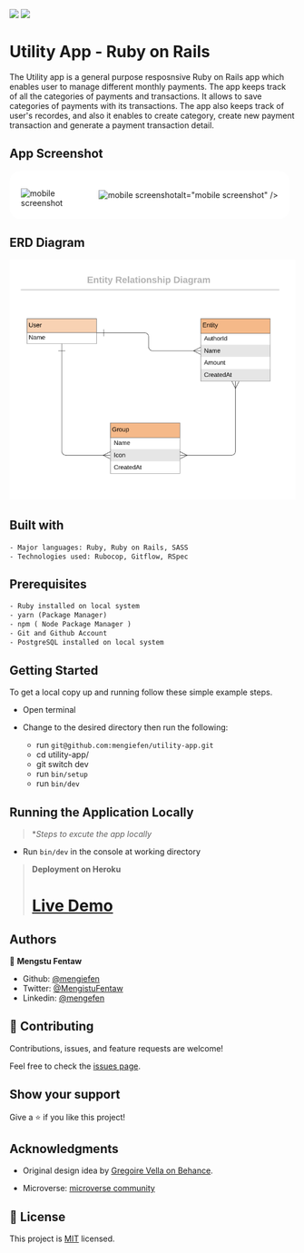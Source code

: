 
![](https://img.shields.io/badge/Microverse-blueviolet) ![](https://img.shields.io/badge/MENGSTU-FENTAW-success)


# Utility App - Ruby on Rails

The Utility app is a general purpose resposnsive Ruby on Rails app which enables user to manage different monthly payments. The app keeps track of all the categories of payments and transactions. It allows to save categories of payments with its transactions. The app also keeps track of user's recordes, and also it enables to create category, create new payment transaction and generate a payment transaction detail.

## App Screenshot
<div style="background-color:white; padding: 20px; display: flex; align-items: flex-end; justify-content: center; width: 90%; border-radius: 20px;">
<img src="desktop.gif" style="flex:3; width: 65vw;height: auto;" alt="mobile  screenshot" />

<img src="mobile.gif" style="flex:1; width: 25vw; height: auto;" alt="mobile screenshot" />alt="mobile screenshot" />
</div>

## ERD Diagram 
![image](erd_diagram.png)


## Built with

    - Major languages: Ruby, Ruby on Rails, SASS
    - Technologies used: Rubocop, Gitflow, RSpec

## Prerequisites
    - Ruby installed on local system
    - yarn (Package Manager)
    - npm ( Node Package Manager )
    - Git and Github Account
    - PostgreSQL installed on local system

## Getting Started

To get a local copy up and running follow these simple example steps.

  - Open terminal
  - Change to the desired directory then run the following:

    - run `git@github.com:mengiefen/utility-app.git`
    - cd utility-app/ 
    - git switch dev
    - run `bin/setup`
    - run `bin/dev`   
    
## Running the Application Locally
>**Steps to excute the app locally*
  - Run `bin/dev` in the console at working directory


>**Deployment on Heroku**
  > # [Live Demo](https://sheltered-reef-51558.herokuapp.com/)

## Authors

👤 **Mengstu Fentaw**

- Github: [@mengiefen](https://github.com/mengiefen)
- Twitter: [@MengistuFentaw](https://twitter.com/MengistuFentaw)
- Linkedin: [@mengefen](https://www.linkedin.com/in/mengefen/)

## 🤝 Contributing

 Contributions, issues, and feature requests are welcome!

 Feel free to check the [issues page](https://github.com/yersel500/recipe-app/issues).

 ## Show your support

 Give a ⭐️ if you like this project!

 ## Acknowledgments
 - Original design idea by [ Gregoire Vella on Behance](https://www.behance.net/gregoirevella).

 - Microverse: [microverse community](https://github.com/microverseinc)


## 📝 License

This project is [MIT](./MIT.md) licensed.

